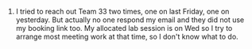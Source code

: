 1. I tried to reach out Team 33 two times, one on last Friday, one on yesterday. But actually no one respond my email and they did not use my booking link too. My allocated lab session is on Wed so I try to arrange most meeting work at that time, so I don't know what to do.